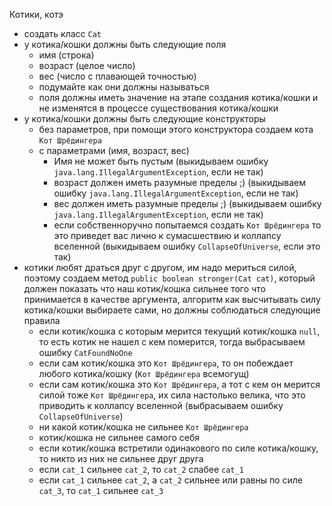 Котики, котэ

- создать класс `Cat`
- у котика/кошки должны быть следующие поля
    - имя (строка)
    - возраст (целое число)
    - вес (число с плавающей точностью)
    - подумайте как они должны называться
    - поля должны иметь значение на этапе создания котика/кошки и не изменятся в процессе существования котика/кошки
- у котика/кошки должны быть следующие конструкторы
    - без параметров, при помощи этого конструктора создаем кота `Кот Шрёдингера`
    - с параметрами (имя, возраст, вес)
        - Имя не может быть пустым (выкидываем ошибку `java.lang.IllegalArgumentException`, если не так)
        - возраст должен иметь разумные пределы ;) (выкидываем ошибку `java.lang.IllegalArgumentException`, если не так)
        - вес должен иметь разумные пределы ;) (выкидываем ошибку `java.lang.IllegalArgumentException`, если не так)
        - если собственноручно попытаемся создать `Кот Шрёдингера` то это приведет вас лично к сумасшествию и коллапсу
          вселенной (выкидываем ошибку `CollapseOfUniverse`, если это так)
- котики любят драться друг с другом, им надо мериться силой, поэтому создаем метод `public boolean stronger(Cat cat)`,
  который должен показать что наш котик/кошка сильнее того что принимается в качестве аргумента, алгоритм как
  высчитывать силу котика/кошки выбираете сами, но должны соблюдаться следующие правила
    - если котик/кошка с которым мерится текущий котик/кошка `null`, то есть котик не нашел с кем померится, тогда
      выбрасываем ошибку `CatFoundNoOne`
    - если сам котик/кошка это `Кот Шрёдингера`, то он побеждает любого котика/кошку (`Кот Шрёдингера` всемогущ)
    - если сам котик/кошка это `Кот Шрёдингера`, а тот с кем он мерится силой тоже `Кот Шрёдингера`, их сила настолько
      велика, что это приводить к коллапсу вселенной (выбрасываем ошибку `CollapseOfUniverse`)
    - ни какой котик/кошка не сильнее `Кот Шрёдингера`
    - котик/кошка не сильнее самого себя
    - если котик/кошка встретили одинакового по силе котика/кошку, то никто из них не сильнее друг друга
    - если `cat_1` сильнее `cat_2`, то `cat_2` слабее `cat_1`
    - если `cat_1` сильнее `cat_2`, а `cat_2` сильнее или равны по силе `cat_3`, то `cat_1` сильнее `cat_3`